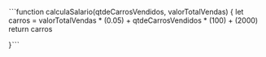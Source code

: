 ˋˋˋfunction calculaSalario(qtdeCarrosVendidos, valorTotalVendas) {
 let carros = valorTotalVendas * (0.05) + qtdeCarrosVendidos * (100) + (2000)
 return carros
 

}ˋˋˋ


